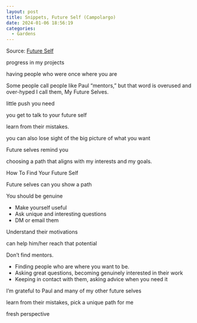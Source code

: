 ```yaml
---
layout: post
title: Snippets, Future Self (Campolargo)
date: 2024-01-06 18:56:19
categories:
  - Gardens
---
```

Source: [Future Self](https://www.juandavidcampolargo.com/blog/future-self)

progress in my projects

having people who were once where you are

Some people call people like Paul “mentors,” but that word is overused and over-hyped 
I call them, My Future Selves.

little push you need

you get to talk to your future self

learn from their mistakes. 

you can also lose sight of the big picture of what you want

Future selves remind you

choosing a path that aligns with my interests and my goals. 

How To Find Your Future Self

Future selves can you show a path

You should be genuine
- Make yourself useful
- Ask unique and interesting questions
- DM or email them

Understand their motivations

can help him/her reach that potential

Don’t find mentors. 
- Finding people who are where you want to be. 
- Asking great questions, becoming genuinely interested in their work
- Keeping in contact with them, asking advice when you need it

I’m grateful to Paul and many of my other future selves

learn from their mistakes, pick a unique path for me

fresh perspective 
